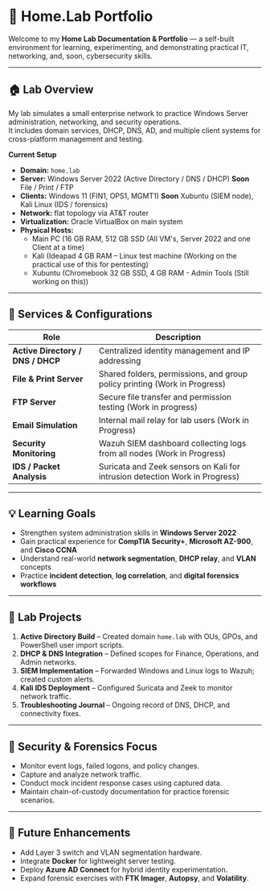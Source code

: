 # 🧠 Home.Lab Portfolio

Welcome to my **Home Lab Documentation & Portfolio** — a self-built environment for learning, experimenting, and demonstrating practical IT, networking, and, soon, cybersecurity skills.

---

## 🏠 Lab Overview

My lab simulates a small enterprise network to practice Windows Server administration, networking, and security operations.  
It includes domain services, DHCP, DNS, AD, and multiple client systems for cross-platform management and testing.

**Current Setup**
- **Domain:** `home.lab`
- **Server:** Windows Server 2022 (Active Directory / DNS / DHCP)
        **Soon** File / Print / FTP
- **Clients:** Windows 11 (FIN1, OPS1, MGMT1)
        **Soon** Xubuntu (SIEM node), Kali Linux (IDS / forensics)
- **Network:** flat topology via AT&T router   
- **Virtualization:** Oracle VirtualBox on main system  
- **Physical Hosts:**  
  - Main PC (16 GB RAM, 512 GB SSD (All VM's, Server 2022 and one Client at a time)  
  - Kali (Ideapad 4 GB RAM – Linux test machine (Working on the practical use of this for pentesting)  
  - Xubuntu (Chromebook 32 GB SSD, 4 GB RAM - Admin Tools (Still working on this))  

---

## 🔧 Services & Configurations

| Role | Description |
|------|--------------|
| **Active Directory / DNS / DHCP** | Centralized identity management and IP addressing |
| **File & Print Server** | Shared folders, permissions, and group policy printing (Work in Progress)|
| **FTP Server** | Secure file transfer and permission testing (Work in progress)|
| **Email Simulation** | Internal mail relay for lab users (Work in Progress)|
| **Security Monitoring** | Wazuh SIEM dashboard collecting logs from all nodes (Work in Progress)|
| **IDS / Packet Analysis** | Suricata and Zeek sensors on Kali for intrusion detection Work in Progress) |

---

## 💡 Learning Goals

- Strengthen system administration skills in **Windows Server 2022**
- Gain practical experience for **CompTIA Security+**, **Microsoft AZ-900**, and **Cisco CCNA**
- Understand real-world **network segmentation**, **DHCP relay**, and **VLAN** concepts
- Practice **incident detection**, **log correlation**, and **digital forensics workflows**

---

## 🧩 Lab Projects

1. **Active Directory Build** – Created domain `home.lab` with OUs, GPOs, and PowerShell user import scripts.  
2. **DHCP & DNS Integration** – Defined scopes for Finance, Operations, and Admin networks.  
3. **SIEM Implementation** – Forwarded Windows and Linux logs to Wazuh; created custom alerts.  
4. **Kali IDS Deployment** – Configured Suricata and Zeek to monitor network traffic.  
5. **Troubleshooting Journal** – Ongoing record of DNS, DHCP, and connectivity fixes.  

---

## 🔐 Security & Forensics Focus

- Monitor event logs, failed logons, and policy changes.  
- Capture and analyze network traffic.  
- Conduct mock incident response cases using captured data.  
- Maintain chain-of-custody documentation for practice forensic scenarios.

---

## 🧭 Future Enhancements

- Add Layer 3 switch and VLAN segmentation hardware.  
- Integrate **Docker** for lightweight server testing.  
- Deploy **Azure AD Connect** for hybrid identity experimentation.  
- Expand forensic exercises with **FTK Imager**, **Autopsy**, and **Volatility**.
